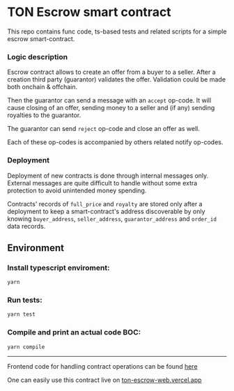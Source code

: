 # TON Escrow smart contract

This repo contains func code, ts-based tests and related scripts for a simple escrow smart-contract.

### Logic description

Escrow contract allows to create an offer from a buyer to a seller. After a creation third party (guarantor) validates the offer. Validation could be made both onchain & offchain.

Then the guarantor can send a message with an `accept` op-code. It will cause closing of an offer, sending money to a seller and (if any) sending royalties to the guarantor.

The guarantor can send `reject` op-code and close an offer as well.

Each of these op-codes is accompanied by others related notify op-codes.

### Deployment

Deployment of new contracts is done through internal messages only. External messages are quite difficult to handle without some extra protection to avoid unintended money spending.

Contracts' records of `full_price` and `royalty` are stored only after a deployment to keep a smart-contract's address discoverable by only knowing `buyer_address`, `seller_address`, `guarantor_address` and `order_id` data records.

## Environment

### Install typescript enviroment:

```sh
yarn
```

### Run tests:

```sh
yarn test
```

### Compile and print an actual code BOC:

```sh
yarn compile
```

---

Frontend code for handling contract operations can be found [here](https://github.com/elsvv/ton-escrow-web)

One can easily use this contract live on [ton-escrow-web.vercel.app](https://ton-escrow-web.vercel.app/)
